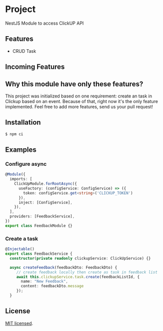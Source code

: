 # Project

NestJS Module to access ClickUP API

## Features

- CRUD Task

## Incoming Features



## Why this module have only these features?

This project was initialized based on one requirement: create an task in Clickup based on an event. Because of that, right now it's the only feature implemented. Feel free to add more features, send us your pull request!

## Installation

```bash
$ npm ci
```

## Examples

### Configure async

```typescript
@Module({
  imports: [
    ClickUpModule.forRootAsync({
      useFactory: (configService: ConfigService) => ({
        token: configService.get<string>('CLICKUP_TOKEN')
      }),
      inject: [ConfigService],
    }),
  ],
  providers: [FeedbackService],
})
export class FeedbackModule {}
```

### Create a task

```typescript
@Injectable()
export class FeedbackService {
  constructor(private readonly clickupService: ClickUpService) {}

  async createFeedback(feedbackDto: FeedbackDto) {
     // create feedback locally then create as task in feedback list
     await this.clickupService.task.create(feedbackListId, {
       name: "New Feedback",
       content: feedbackDto.message
     });
  }
```

## License

  [MIT licensed](LICENSE).
